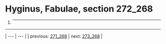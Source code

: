 # Hyginus, Fabulae, section 272_268

1. * * *



---

| --- | --- |
| previous: [271_268](../271_268/) | next: [273_268](../273_268/) |
